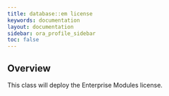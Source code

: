 ```yaml
---
title: database::em license
keywords: documentation
layout: documentation
sidebar: ora_profile_sidebar
toc: false
---
```

## Overview

This class will deploy the Enterprise Modules license.





